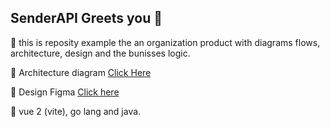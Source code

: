 ## SenderAPI Greets you 👋

🙋‍  this is reposity example the an organization product with diagrams flows, architecture, design and the bunisses logic.

🍿 Architecture diagram [Click Here](https://drive.google.com/file/d/14nAXHVrALYPtArxSQmNMAn2Hy-ghLpiV/view?usp=sharing)

🧙 Design Figma [Click here](https://www.figma.com/file/ynUnpzXSj8zIJN4ebKvBkH/senderAPI?node-id=0%3A1&t=AJghJEly8Mlt3pds-1)

:exploding_head: vue 2 (vite),  go lang and java.
